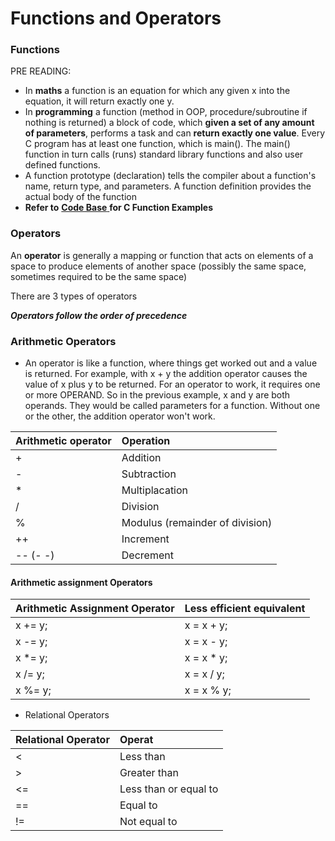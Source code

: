 # Functions and Operators

### Functions

PRE READING: 

* In **maths** a function is an equation for which any given x into the equation, it will return exactly one y.
* In **programming** a function \(method in OOP, procedure/subroutine if nothing is returned\) a block of code, which **given a set of any amount of parameters**, performs a task and can **return exactly one value**. Every C program has at least one function, which is main\(\). The main\(\) function in turn calls \(runs\) standard library functions and also user defined functions.
* A function prototype \(declaration\) tells the compiler about a function's name, return type, and parameters. A function definition provides the actual body of the function
* **Refer to** [**Code Base** ](https://adnantech.gitbook.io/code/)**for C Function Examples**

### Operators

An **operator** is generally a mapping or function that acts on elements of a space to produce elements of another space \(possibly the same space, sometimes required to be the same space\)

There are 3 types of operators

_**Operators follow the order of precedence**_

### Arithmetic Operators

* An operator is like a function, where things get worked out and a value is returned. For example, with x + y the addition operator causes the value of x plus y to be returned. For an operator to work, it requires one or more OPERAND. So in the previous example, x and y are both operands. They would be called parameters for a function. Without one or the other, the addition operator won't work.

| Arithmetic operator | Operation |
| :--- | :--- |
| + | Addition |
| - | Subtraction |
| \* | Multiplacation |
| / | Division |
| % | Modulus \(remainder of division\) |
| ++ | Increment |
| -- \(- -\) | Decrement |

#### Arithmetic assignment Operators

| Arithmetic Assignment Operator | Less efficient equivalent |
| :--- | :--- |
| x += y; | x = x + y; |
| x -= y; | x = x - y; |
| x \*= y; | x = x \* y; |
| x /= y; | x = x / y; |
| x %= y; | x = x % y; |

* Relational Operators

| Relational Operator | Operat |
| :--- | :--- |
| &lt; | Less than |
| &gt; | Greater than |
| &lt;= | Less than or equal to |
| == | Equal to |
| != | Not equal to |

